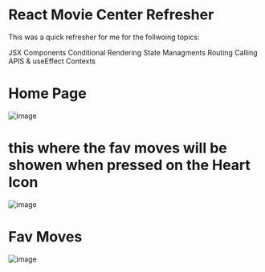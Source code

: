 # React Movie Center Refresher

This was a quick refresher for me for the follwoing topics:

JSX
Components
Conditional Rendering
State Managments
Routing
Calling APIS & useEffect
Contexts

# Home Page
![image](https://github.com/user-attachments/assets/72baf72a-f3f6-44d6-a6e4-0920253e91eb)
# this where the fav moves will be showen when pressed on the Heart Icon
![image](https://github.com/user-attachments/assets/a8c1b1c5-7e31-452d-94df-6869a0bca31d)
# Fav Moves
![image](https://github.com/user-attachments/assets/bb52cc85-b358-4255-82c2-0bfccf49c111)
